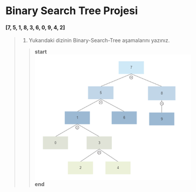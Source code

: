 # Binary Search Tree Projesi

#### **[7, 5, 1, 8, 3, 6, 0, 9, 4, 2]**

> 1. Yukarıdaki dizinin Binary-Search-Tree aşamalarını yazınız.
>> **start**  
>> ![Binary Tree](tree.png)  
>> **end**